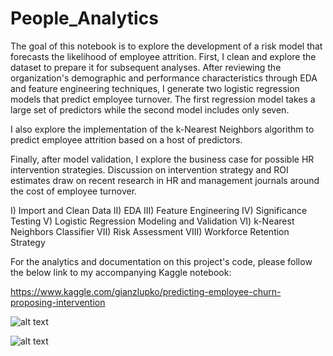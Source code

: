 # People_Analytics
The goal of this notebook is to explore the development of a risk model that forecasts the likelihood of employee attrition. First, I clean and explore the dataset to prepare it for subsequent analyses. After reviewing the organization's demographic and performance characteristics through EDA and feature engineering techniques, I generate two logistic regression models that predict employee turnover. The first regression model takes a large set of predictors while the second model includes only seven.

I also explore the implementation of the k-Nearest Neighbors algorithm to predict employee attrition based on a host of predictors.

Finally, after model validation, I explore the business case for possible HR intervention strategies. Discussion on intervention strategy and ROI estimates draw on recent research in HR and management journals around the cost of employee turnover.


I) Import and Clean Data
II) EDA
III) Feature Engineering
IV) Significance Testing
V) Logistic Regression Modeling and Validation
VI) k-Nearest Neighbors Classifier
VII) Risk Assessment
VIII) Workforce Retention Strategy


For the analytics and documentation on this project's code, please follow the below link to my accompanying Kaggle notebook: 

https://www.kaggle.com/gianzlupko/predicting-employee-churn-proposing-intervention




![alt text](https://github.com/gzlupko/People_Analytics/blob/master/EDA_2.png)



![alt text](https://github.com/gzlupko/People_Analytics/blob/master/EDA_1.png)


